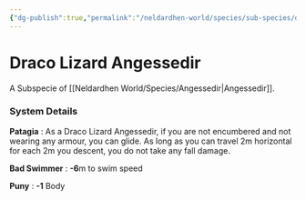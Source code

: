 ```yaml
---
{"dg-publish":true,"permalink":"/neldardhen-world/species/sub-species/draco-lizard-angessedir/"}
---
```


# Draco Lizard Angessedir
A Subspecie of [[Neldardhen World/Species/Angessedir\|Angessedir]].



### System Details
**Patagia** : As a Draco Lizard Angessedir, if you are not encumbered and not wearing any armour, you can glide. As long as you can travel 2m horizontal for each 2m you descent, you do not take any fall damage.

**Bad Swimmer** : **-6**m to swim speed

**Puny** : **-1** Body